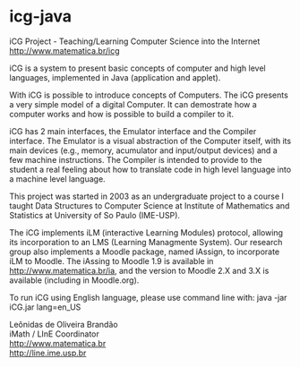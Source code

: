 # icg-java
iCG Project - Teaching/Learning Computer Science into the Internet
http://www.matematica.br/icg

iCG is a system to present basic concepts of computer and high level
languages, implemented in Java (application and applet).

With iCG is possible to introduce concepts of Computers. The iCG presents a very
simple model of a digital Computer. It can demostrate how a computer
works and how is possible to build a compiler to it.

iCG has 2 main interfaces, the Emulator interface and the Compiler interface.
The Emulator is a visual abstraction of the Computer itself, with its main
devices (e.g., memory, acumulator and input/output devices) and a few machine
instructions. The Compiler is intended to provide to the student a real
feeling about how to translate code in high level language into a machine
level language.

This project was started in 2003 as an undergraduate project to a course I
taught Data Structures to Computer Science at Institute of Mathematics and
Statistics at University of S<E3>o Paulo (IME-USP).

The iCG implements iLM (interactive Learning Modules) protocol, allowing its
incorporation to an LMS (Learning Managmente System). Our research group
also implements a Moodle package, named iAssign, to incorporate iLM to
Moodle. The iAssing to Moodle 1.9 is available in http://www.matematica.br/ia,
and the version to Moodle 2.X and 3.X is available (including in Moodle.org).

To run iCG using English language, please use command line with: java -jar iCG.jar lang=en_US

Leônidas de Oliveira Brandão<br/>
iMath / LInE Coordinator<br/>
http://www.matematica.br<br/>
http://line.ime.usp.br
